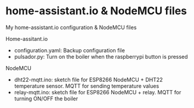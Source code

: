 # home-assistant.io & NodeMCU files
My home-assistant.io configuration & NodeMCU files 

Home-assitant.io
- configuration.yaml: Backup configuration file
- pulsador.py: Turn on the boiler when the raspberrypi button is pressed

NodeMCU
- dht22-mqtt.ino: sketch file for ESP8266 NodeMCU + DHT22 temperature sensor. MQTT for sending temperature values
- relay-mqtt.ino: sketch file for ESP8266 NodeMCU + relay. MQTT for turning ON/OFF the boiler
